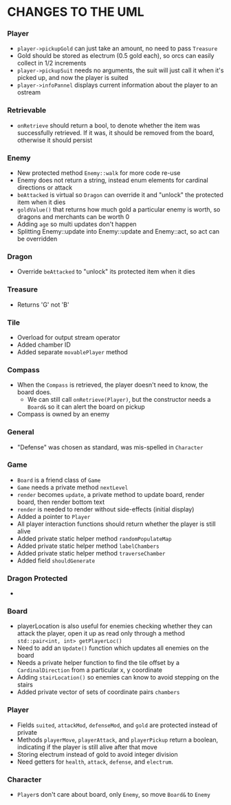 # CHANGES TO THE UML

### Player

-   `player->pickupGold` can just take an amount, no need to pass `Treasure`
-   Gold should be stored as electrum (0.5 gold each), so orcs can easily collect in 1/2 increments
-   `player->pickupSuit` needs no arguments, the suit will just call it when it's picked up, and now the player is suited
-   `player->infoPannel` displays current information about the player to an ostream

### Retrievable

-   `onRetrieve` should return a bool, to denote whether the item was successfully retrieved. If it was, it should be removed from the board, otherwise it should persist

### Enemy

-   New protected method `Enemy::walk` for more code re-use
-   Enemy does not return a string, instead enum elements for cardinal directions or attack
-   `beAttacked` is virtual so `Dragon` can override it and "unlock" the protected item when it dies
-   `goldValue()` that returns how much gold a particular enemy is worth, so dragons and merchants can be worth 0
-   Adding `age` so multi updates don't happen
-   Splitting Enemy::update into Enemy::update and Enemy::act, so act can be overridden

### Dragon

-   Override `beAttacked` to "unlock" its protected item when it dies

### Treasure

-   Returns 'G' not 'B'

### Tile

-   Overload for output stream operator
-   Added chamber ID
-   Added separate `movablePlayer` method

### Compass

-   When the `Compass` is retrieved, the player doesn't need to know, the board does.
    -   We can still call `onRetrieve(Player)`, but the constructor needs a `Board&` so it can alert the board on pickup
-   Compass is owned by an enemy

### General

-   "Defense" was chosen as standard, was mis-spelled in `Character`

### Game

-   `Board` is a friend class of `Game`
-   `Game` needs a private method `nextLevel`
-   `render` becomes `update`, a private method to update board, render board, then render bottom text
-   `render` is needed to render without side-effects (initial display)
-   Added a pointer to `Player`
-   All player interaction functions should return whether the player is still alive
-   Added private static helper method `randomPopulateMap`
-   Added private static helper method `labelChambers`
-   Added private static helper method `traverseChamber`
-   Added field `shouldGenerate`

### Dragon Protected
-

### Board

-   playerLocation is also useful for enemies checking whether they can attack the player, open it up as read only through a method `std::pair<int, int> getPlayerLoc()`
-   Need to add an `Update()` function which updates all enemies on the board
-   Needs a private helper function to find the tile offset by a `CardinalDirection` from a particular x, y coordinate
-   Adding `stairLocation()` so enemies can know to avoid stepping on the stairs
-   Added private vector of sets of coordinate pairs `chambers`

### Player

-   Fields `suited`, `attackMod`, `defenseMod`, and `gold` are protected instead of private
-   Methods `playerMove`, `playerAttack`, and `playerPickup` return a boolean, indicating if the player is still alive after that move
-   Storing electrum instead of gold to avoid integer division
-   Need getters for `health`, `attack`, `defense`, and `electrum`.

### Character

-   `Player`s don't care about board, only `Enemy`, so move `Board&` to `Enemy`
